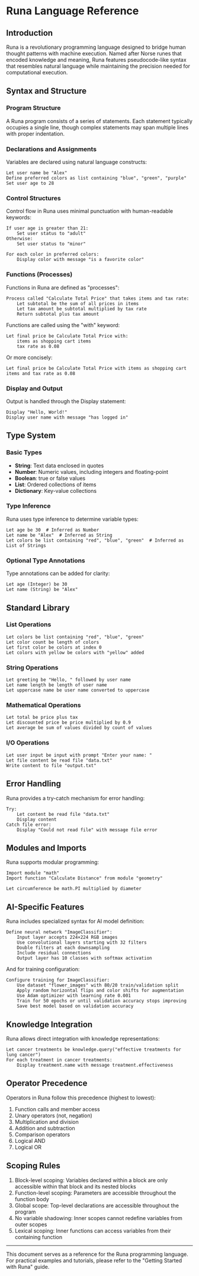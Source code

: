 # Runa Language Reference

## Introduction

Runa is a revolutionary programming language designed to bridge human thought patterns with machine execution. Named after Norse runes that encoded knowledge and meaning, Runa features pseudocode-like syntax that resembles natural language while maintaining the precision needed for computational execution.

## Syntax and Structure

### Program Structure

A Runa program consists of a series of statements. Each statement typically occupies a single line, though complex statements may span multiple lines with proper indentation.

### Declarations and Assignments

Variables are declared using natural language constructs:

```
Let user name be "Alex"
Define preferred colors as list containing "blue", "green", "purple"
Set user age to 28
```

### Control Structures

Control flow in Runa uses minimal punctuation with human-readable keywords:

```
If user age is greater than 21:
    Set user status to "adult"
Otherwise:
    Set user status to "minor"
```

```
For each color in preferred colors:
    Display color with message "is a favorite color"
```

### Functions (Processes)

Functions in Runa are defined as "processes":

```
Process called "Calculate Total Price" that takes items and tax rate:
    Let subtotal be the sum of all prices in items
    Let tax amount be subtotal multiplied by tax rate
    Return subtotal plus tax amount
```

Functions are called using the "with" keyword:

```
Let final price be Calculate Total Price with:
    items as shopping cart items
    tax rate as 0.08
```

Or more concisely:

```
Let final price be Calculate Total Price with items as shopping cart items and tax rate as 0.08
```

### Display and Output

Output is handled through the Display statement:

```
Display "Hello, World!"
Display user name with message "has logged in"
```

## Type System

### Basic Types

- **String**: Text data enclosed in quotes
- **Number**: Numeric values, including integers and floating-point
- **Boolean**: true or false values
- **List**: Ordered collections of items
- **Dictionary**: Key-value collections

### Type Inference

Runa uses type inference to determine variable types:

```
Let age be 30  # Inferred as Number
Let name be "Alex"  # Inferred as String
Let colors be list containing "red", "blue", "green"  # Inferred as List of Strings
```

### Optional Type Annotations

Type annotations can be added for clarity:

```
Let age (Integer) be 30
Let name (String) be "Alex"
```

## Standard Library

### List Operations

```
Let colors be list containing "red", "blue", "green"
Let color count be length of colors
Let first color be colors at index 0
Let colors with yellow be colors with "yellow" added
```

### String Operations

```
Let greeting be "Hello, " followed by user name
Let name length be length of user name
Let uppercase name be user name converted to uppercase
```

### Mathematical Operations

```
Let total be price plus tax
Let discounted price be price multiplied by 0.9
Let average be sum of values divided by count of values
```

### I/O Operations

```
Let user input be input with prompt "Enter your name: "
Let file content be read file "data.txt"
Write content to file "output.txt"
```

## Error Handling

Runa provides a try-catch mechanism for error handling:

```
Try:
    Let content be read file "data.txt"
    Display content
Catch file error:
    Display "Could not read file" with message file error
```

## Modules and Imports

Runa supports modular programming:

```
Import module "math"
Import function "Calculate Distance" from module "geometry"

Let circumference be math.PI multiplied by diameter
```

## AI-Specific Features

Runa includes specialized syntax for AI model definition:

```
Define neural network "ImageClassifier":
    Input layer accepts 224×224 RGB images
    Use convolutional layers starting with 32 filters
    Double filters at each downsampling
    Include residual connections
    Output layer has 10 classes with softmax activation
```

And for training configuration:

```
Configure training for ImageClassifier:
    Use dataset "flower_images" with 80/20 train/validation split
    Apply random horizontal flips and color shifts for augmentation
    Use Adam optimizer with learning rate 0.001
    Train for 50 epochs or until validation accuracy stops improving
    Save best model based on validation accuracy
```

## Knowledge Integration

Runa allows direct integration with knowledge representations:

```
Let cancer treatments be knowledge.query("effective treatments for lung cancer")
For each treatment in cancer treatments:
    Display treatment.name with message treatment.effectiveness
```

## Operator Precedence

Operators in Runa follow this precedence (highest to lowest):
1. Function calls and member access
2. Unary operators (not, negation)
3. Multiplication and division
4. Addition and subtraction
5. Comparison operators
6. Logical AND
7. Logical OR

## Scoping Rules

1. Block-level scoping: Variables declared within a block are only accessible within that block and its nested blocks
2. Function-level scoping: Parameters are accessible throughout the function body
3. Global scope: Top-level declarations are accessible throughout the program
4. No variable shadowing: Inner scopes cannot redefine variables from outer scopes
5. Lexical scoping: Inner functions can access variables from their containing function

---

This document serves as a reference for the Runa programming language. For practical examples and tutorials, please refer to the "Getting Started with Runa" guide.